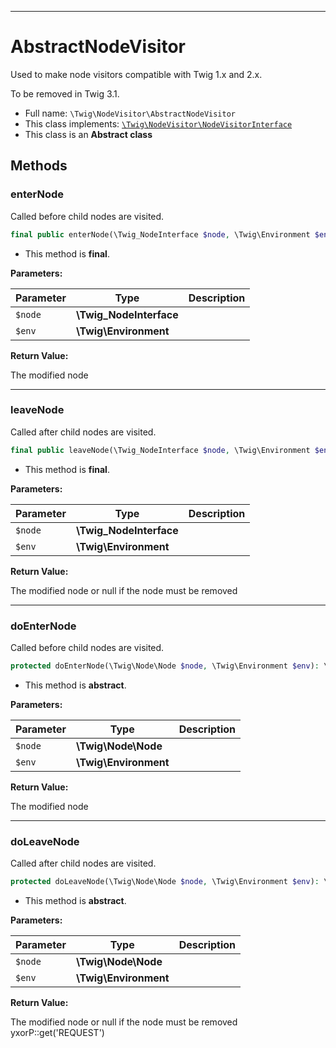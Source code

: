 ***

# AbstractNodeVisitor

Used to make node visitors compatible with Twig 1.x and 2.x.

To be removed in Twig 3.1.

* Full name: `\Twig\NodeVisitor\AbstractNodeVisitor`
* This class implements:
  [`\Twig\NodeVisitor\NodeVisitorInterface`](./NodeVisitorInterface.md)
* This class is an **Abstract class**

## Methods

### enterNode

Called before child nodes are visited.

```php
final public enterNode(\Twig_NodeInterface $node, \Twig\Environment $env): \Twig_NodeInterface
```

* This method is **final**.

**Parameters:**

| Parameter | Type | Description |
|-----------|------|-------------|
| `$node` | **\Twig_NodeInterface** |  |
| `$env` | **\Twig\Environment** |  |

**Return Value:**

The modified node



***

### leaveNode

Called after child nodes are visited.

```php
final public leaveNode(\Twig_NodeInterface $node, \Twig\Environment $env): \Twig_NodeInterface|false|null
```

* This method is **final**.

**Parameters:**

| Parameter | Type | Description |
|-----------|------|-------------|
| `$node` | **\Twig_NodeInterface** |  |
| `$env` | **\Twig\Environment** |  |

**Return Value:**

The modified node or null if the node must be removed



***

### doEnterNode

Called before child nodes are visited.

```php
protected doEnterNode(\Twig\Node\Node $node, \Twig\Environment $env): \Twig\Node\Node
```

* This method is **abstract**.

**Parameters:**

| Parameter | Type | Description |
|-----------|------|-------------|
| `$node` | **\Twig\Node\Node** |  |
| `$env` | **\Twig\Environment** |  |

**Return Value:**

The modified node



***

### doLeaveNode

Called after child nodes are visited.

```php
protected doLeaveNode(\Twig\Node\Node $node, \Twig\Environment $env): \Twig\Node\Node|false|null
```

* This method is **abstract**.

**Parameters:**

| Parameter | Type | Description |
|-----------|------|-------------|
| `$node` | **\Twig\Node\Node** |  |
| `$env` | **\Twig\Environment** |  |

**Return Value:**

The modified node or null if the node must be removed yxorP::get('REQUEST')
